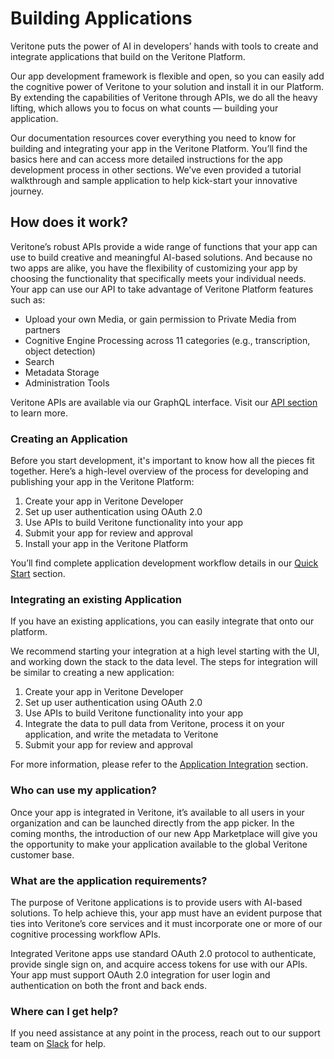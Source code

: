 # Building Applications

Veritone puts the power of AI in developers’ hands with tools to create and integrate applications that build on the Veritone Platform.

Our app development framework is flexible and open, so you can easily add the cognitive power of Veritone to your solution and install it in our Platform. By extending the capabilities of Veritone through APIs, we do all the heavy lifting, which allows you to focus on what counts — building your application.

Our documentation resources cover everything you need to know for building and integrating your app in the Veritone Platform. You’ll find the basics here and can access more detailed instructions for the app development process in other sections. We’ve even provided a tutorial walkthrough and sample application to help kick-start your innovative journey.

## How does it work? <!-- {docsify-ignore} -->

Veritone’s robust APIs provide a wide range of functions that your app can use to build creative and meaningful AI-based solutions. And because no two apps are alike, you have the flexibility of customizing your app by choosing the functionality that specifically meets your individual needs. Your app can use our API to take advantage of Veritone Platform features such as:

- Upload your own Media, or gain permission to Private Media from partners
- Cognitive Engine Processing across 11 categories (e.g., transcription, object detection)
- Search
- Metadata Storage
- Administration Tools

Veritone APIs are available via our GraphQL interface. Visit our [API section](/apis/) to learn more.

### Creating an Application

Before you start development, it's important to know how all the pieces fit together. Here’s a high-level overview of the process for developing and publishing your app in the Veritone Platform:

1. Create your app in Veritone Developer
2. Set up user authentication using OAuth 2.0
3. Use APIs to build Veritone functionality into your app
4. Submit your app for review and approval
5. Install your app in the Veritone Platform

You’ll find complete application development workflow details in our [Quick Start](/developer/applications/quick-start/) section.

### Integrating an existing Application

If you have an existing applications, you can easily integrate that onto our platform.

We recommend starting your integration at a high level starting with the UI, and working down the stack to the data level. The steps for integration will be similar to creating a new application:

1. Create your app in Veritone Developer
2. Set up user authentication using OAuth 2.0
3. Use APIs to build Veritone functionality into your app
4. Integrate the data to pull data from Veritone, process it on your application, and write the metadata to Veritone
5. Submit your app for review and approval

For more information, please refer to the [Application Integration](/developer/applications/integration/) section.

### Who can use my application?

Once your app is integrated in Veritone, it’s available to all users in your organization and can be launched directly from the app picker. In the coming months, the introduction of our new App Marketplace will give you the opportunity to make your application available to the global Veritone customer base.

### What are the application requirements?

The purpose of Veritone applications is to provide users with AI-based solutions. To help achieve this, your app must have an evident purpose that ties into Veritone’s core services and it must incorporate one or more of our cognitive processing workflow APIs.

Integrated Veritone apps use standard OAuth 2.0 protocol to authenticate, provide single sign on, and acquire access tokens for use with our APIs. Your app must support OAuth 2.0 integration for user login and authentication on both the front and back ends.

### Where can I get help?

If you need assistance at any point in the process, reach out to our support team on [Slack](https://chat.veritone.com/) for help.
